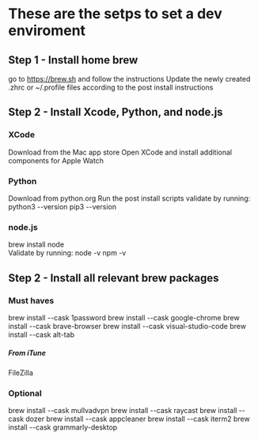 # These are the setps to set a dev enviroment
## Step 1 - Install home brew
go to https://brew.sh and follow the instructions
Update the newly created .zhrc or ~/.profile files according to the post install instructions

## Step 2 - Install Xcode, Python, and node.js
### XCode
Download from the Mac app store
Open XCode and install additional components for Apple Watch

### Python
Download from python.org
Run the post install scripts
validate by running:
    python3 --version
    pip3 --version

### node.js
brew install node  
Validate by running:
    node -v
    npm -v


## Step 2 - Install all relevant brew packages
### Must haves
brew install --cask 1password
brew install --cask google-chrome
brew install --cask brave-browser
brew install --cask visual-studio-code
brew install --cask alt-tab


##### From iTune
FileZilla


### Optional
brew install --cask mullvadvpn
brew install --cask raycast
brew install --cask dozer
brew install --cask appcleaner
brew install --cask iterm2
brew install --cask grammarly-desktop

